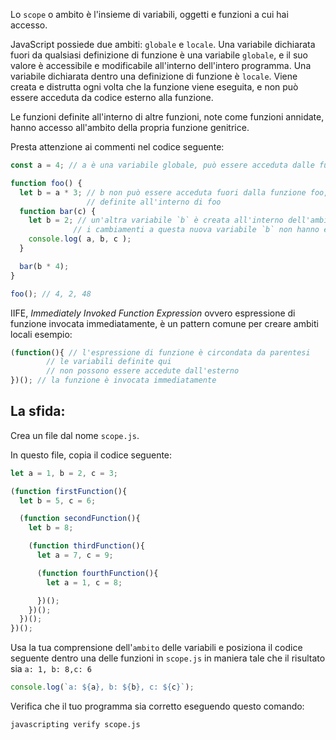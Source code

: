 Lo `scope` o ambito è l'insieme di variabili, oggetti e funzioni a cui hai accesso.

JavaScript possiede due ambiti: `globale` e `locale`. Una variabile dichiarata fuori da qualsiasi definizione di funzione è una variabile `globale`, e il suo valore è accessibile e modificabile all'interno dell'intero programma. Una variabile dichiarata dentro una definizione di funzione è `locale`. Viene creata e distrutta ogni volta che la funzione viene eseguita, e non può essere acceduta da codice esterno alla funzione.

Le funzioni definite all'interno di altre funzioni, note come funzioni annidate, hanno accesso all'ambito della propria funzione genitrice.

Presta attenzione ai commenti nel codice seguente:

```js
const a = 4; // a è una variabile globale, può essere acceduta dalle funzioni seguenti

function foo() {
  let b = a * 3; // b non può essere acceduta fuori dalla funzione foo, ma può essere acceduta dalle funzioni
                 // definite all'interno di foo
  function bar(c) {
    let b = 2; // un'altra variabile `b` è creata all'interno dell'ambito della funzione bar
              // i cambiamenti a questa nuova variabile `b` non hanno effetto sulla variabile `b` precedente
    console.log( a, b, c );
  }

  bar(b * 4);
}

foo(); // 4, 2, 48
```
IIFE, _Immediately Invoked Function Expression_ ovvero espressione di funzione invocata immediatamente, è un pattern comune per creare ambiti locali
esempio:
```js
(function(){ // l'espressione di funzione è circondata da parentesi
		// le variabili definite qui
		// non possono essere accedute dall'esterno
})(); // la funzione è invocata immediatamente
```
## La sfida:

Crea un file dal nome `scope.js`.

In questo file, copia il codice seguente:
```js
let a = 1, b = 2, c = 3;

(function firstFunction(){
  let b = 5, c = 6;

  (function secondFunction(){
    let b = 8;

    (function thirdFunction(){
      let a = 7, c = 9;

      (function fourthFunction(){
        let a = 1, c = 8;

      })();
    })();
  })();
})();
```

Usa la tua comprensione dell'`ambito` delle variabili e posiziona il codice seguente dentro una delle funzioni in `scope.js`
in maniera tale che il risultato sia `a: 1, b: 8,c: 6`
```js
console.log(`a: ${a}, b: ${b}, c: ${c}`);
```

Verifica che il tuo programma sia corretto eseguendo questo comando:

```bash
javascripting verify scope.js
```
